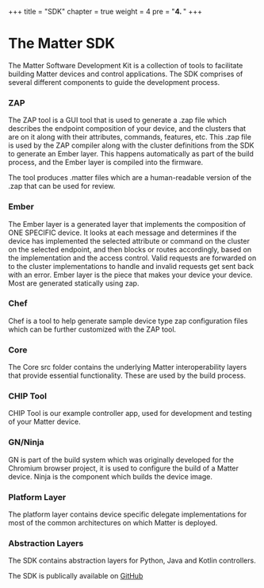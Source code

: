 +++
title = "SDK"
chapter = true
weight = 4
pre = "<b>4. </b>"
+++

# The Matter SDK

The Matter Software Development Kit is a collection of tools to facilitate building  Matter devices and control applications.
The SDK comprises of several different components to guide the development process.

### ZAP

The ZAP tool is a GUI tool that is used to generate a .zap file which describes the endpoint composition of your device, and the clusters that are on it along with their attributes, commands, features, etc.
This .zap file is used by the ZAP compiler along with the cluster definitions from the SDK to generate an Ember layer. This happens automatically as part of the build process, and the Ember layer is compiled into the firmware.

The tool produces .matter files which are a human-readable version of the .zap that can be used for review.

### Ember

The Ember layer is a generated layer that implements the composition of ONE SPECIFIC device. It looks at each message and determines if the device has implemented the selected attribute or command on the cluster on the selected endpoint, and then blocks or routes accordingly, based on the implementation and the access control. Valid requests are forwarded on to the cluster implementations to handle and invalid requests get sent back with an error. Ember layer is the piece that makes your device your device. Most are generated statically using zap.

### Chef

Chef is a tool to help generate sample device type zap configuration files which can be further customized with the ZAP tool.

### Core

The Core src folder contains the underlying Matter interoperability layers that provide essential functionality. These are used by the build process.

### CHIP Tool

CHIP Tool is our example controller app, used for development and testing of your Matter device.

### GN/Ninja

GN is part of the build system which was originally developed for the Chromium browser project, it is used to configure the build of a Matter device.
Ninja is the component which builds the device image.

### Platform Layer

The platform layer contains device specific delegate implementations for most of the common architectures on which Matter is deployed.

### Abstraction Layers

The SDK contains abstraction layers for Python, Java and Kotlin controllers.

The SDK is publically available on [GitHub](https://github.com/project-chip/connectedhomeip)
